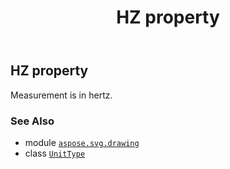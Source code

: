 ﻿---
title: HZ property
second_title: Aspose.SVG for Python via .NET API References
description: 
type: docs
weight: 140
url: /python-net/aspose.svg.drawing/unittype/hz/
is_root: false
---

## HZ property


Measurement is in hertz.

### See Also
* module [`aspose.svg.drawing`](../../)
* class [`UnitType`](/svg/python-net/aspose.svg.drawing/unittype)
